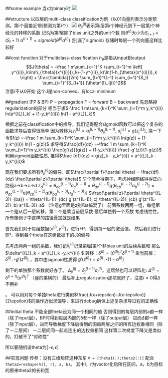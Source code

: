 ##some example
当x为binary时
![](https://img2018.cnblogs.com/blog/1086046/201906/1086046-20190617213609286-861484309.png)

##structure
以四层的multi-class classification为例（以01向量列表示分类预测。第i个最接近1则预测为第i个）
![](https://img2018.cnblogs.com/blog/1086046/201906/1086046-20190617221842311-979523321.png)
$\theta^{(l)}_{ji}$表示第$l$层第$i$个神经元到下一层第$j$个神经元的转移的系数
记$S_l$为第$l$层除了bias unit之外的unit个数
则$\theta^{(l)}$大小为$S_{l+1}\times(S_l + 1)$
$a^{(l+1)}=sigmoid(\theta^{(l)} a^{(l)})$ (别漏了sigmoid)
存储时每层一个列向量这样比较好

##cost function
对于multiclass-classification
$h_{\theta}$是指从input到output
$$J(\theta) = -\frac 1 m\sum_{k=1}^K \sum_{i=1}^m \left[ y^{(i)}_k\ln(h_{\theta}(x^{(i)}))_k+(1-y^{(i)}_k)\ln(1-h_{\theta}(x^{(i)}))_k \right] + \frac{\lambda}{2m} \sum_{l=1}^{L-1} \sum_{i=1}^{S_l} \sum_{j=1}^{S_{l+1}} (\theta^{l}_{ji})^2$$
注意$i$不从0开始
这个J是non-convex，有local minimum

##gradient (FP &amp; BP)
P = propagation
F = forward
B = backward
先忽略掉regularization的部分
相当于求$-\frac 1 m\sum_{k=1}^K \sum_{i=1}^m y_k^{(i)} ln(a^{(L)}_k) + (1-y_k^{(i)}) ln(1 - a^{(L)}_k)$

根据之前在classification中的推导，我们记得配合sigmoid函数可以把这个复杂的函数求导后变得很简单
因为转移为$z^{(L)}_j = a^{(L-1)}_i \theta^{(L-1)}_{ji}$, $a^{(L)}_j = g(z^{(L)}_j)$, 换一下
令$f(z) =-\frac 1 m \sum_{k=1}^K \sum_{i=1}^m y_k^{(i)} ln(g(z)) + (1-y_k^{(i)}) ln(1 - g(z))$
求导得$\frac{df}{dz} =-\frac 1 m \sum_{k=1}^K \sum_{i=1}^m y_k^{(i)} \frac{g'(z)}{g(z)} + (1-y_k^{(i)}) \frac{-g'(z)}{1-g(z)}$
利用sigmoid函数性质, 推得$\frac {df}{dz} = g(z)_k - y_k^{(i)} = a^{(L)}_k - y_k^{(i)}$

现在我们要求所有$\theta^{(l)}_{ji}$的偏导，即$\frac{\partial f}{\partial \theta} = \frac{df}{dz} \frac{\partial z}{\partial \theta}$
举个简单得例子，考虑神经网络得得正向路径a-&gt;b-&gt;c-&gt;d
$z^{(L)}_d = \theta^{(L-1)}_{dc} a^{(L-1)}_c = \theta^{(L-1)}_{dc} g(\theta^{(L-2)}_{cb} a^{(L-2)}_b)= \theta^{(L-1)}_{dc} g[\theta^{(L-2)}_{cb} g(\theta^{(L-3)}_{ba} a^{(L-3)}_a)]$
$\frac{\partial z}{\partial \theta^{(L-3)}_{ba}} = \theta^{(L-1)}_{dc} g'(z^{(L-1)}_c) \theta^{(L-2)}_{cb} g'(z^{(L-2)}_b) a^{(L-3)}_a$ （注意g里面是z别和a搞混了）
前面系数两两一组，每组第一个是从后一层转移，第二个是乘当前层系数
最后单独剩一个系数
考虑线性性，所有像例子中这样的路径叠加就是结果

首先我们对于每组数据$(x^{(i)}, y^{(i)})$，进行FP，得到每一层的激活值。
然后我们进行BP，得到每个theta在这组数据下的J的偏导

先考虑两两一组的系数，我们记$\delta^{(l)}_i$记录第$l$层第$i$个非bias unit的后续系数和
那么$\delta^{(L)}_k = a^{(L)}_k -y_k^{(i)} $
转移：$\delta^{(l)} = (\theta^{(l)})^T \delta^{(l+1)}$
乘当前层：$\delta^{(l)}$`.*`$g'(z^{(l)})$ ，其中由sigmoid性质得 $g'(z^{(l)}) = a^{(l)}$`.*`$(1 - a^{(l)})$

剩下的单独那个系数就好办了。
$\Delta^{(l)}_{ji} = \delta^{(l+1)}_j a^{(l)}_i$。这居然也可以矩阵化: $\Delta^{(l)} = \delta^{(l+1)} (a^{(l)})^T$ （竖的乘横的）
最后补上regularization那项就好了，注意$i=0$得$\Delta$不用补

。
可以用对每个单独theta进行类似$\frac{J(x+\epsilon)-J(x-\epsilon)}{2\epsilon}$的操作近似求偏导，来进行debug确保上述复杂求导过程的正确性

##initial theta
不能全部theta设为同一个相同的值
否则得到的每层内部的a都一样（除了input层），BP时得到每层内部的$\delta$都一样（除了output层）
进而$\Delta$都一样（除了input层），进而导致梯度下降后得到的图每两层之间的所有边权重相同（除了一二层间）
一二层间同一起点连出的边权重相同
这样第二次梯度下降又是类似的，打破不了“对称性”

所以要随机设theta为$[-\epsilon,\epsilon]$

##实现问题
传参：没有三维矩阵这种东东
`V = [theta1(:);theta2(:)]` 配合 `theta2=reshape(V(l, r), a, b)`。 其中l，r为vector化后所在区间，a，b为目标的原来theta2的长和宽